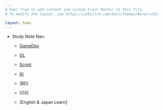 ```yaml
---
# Feel free to add content and custom Front Matter to this file.
# To modify the layout, see https://jekyllrb.com/docs/themes/#overriding-theme-defaults

layout: home
---
```


<!-- ## index -->

- Study Note Nav:

    - [GameDev](/gamedev/)
 
    - [GL](/gl/)
 
    - [Script](/script/)
 
    - [AI](/ai/)
 
    - [BD]<!-- (./docs/BD.md)-->
 
    - [OS]<!-- (./docs/OS.md)-->
 
    - [English & Japan Learn]<!-- (./docs/Language.md) -->